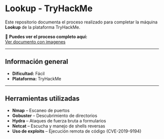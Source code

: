 # Lookup - TryHackMe

Este repositorio documenta el proceso realizado para completar la máquina **Lookup** de la plataforma TryHackMe.

🔗 **Puedes ver el proceso completo aquí:**  
[Ver documento con imagenes](Lookup-THM.md) 

---

## Información general

- **Dificultad:** Fácil  
- **Plataforma:** TryHackMe  

---

## Herramientas utilizadas

- **Nmap** – Escaneo de puertos
- **Gobuster** – Descubrimiento de directorios
- **Hydra** – Ataques de fuerza bruta a formularios
- **Netcat** – Escucha y manejo de shells reversas
- **Uso de exploits** – Ejecución remota de código (CVE-2019-9194)